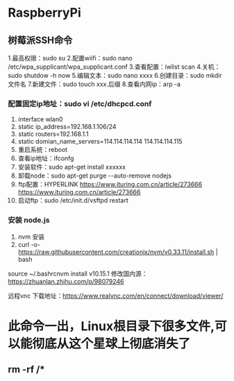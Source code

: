 # RaspberryPi

## 树莓派SSH命令
1.最高权限：sudo su
2.配置wiifi：sudo nano /etc/wpa_supplicant/wpa_supplicant.conf
3.查看配置：iwlist scan
4.关机：sudo shutdow -h now
5.编辑文本：sudo nano xxxx
6.创建目录：sudo mkdir 文件名
7.新建文件：sudo touch xxx.后缀
8.查看内网ip：arp -a

### 配置固定ip地址：sudo vi /etc/dhcpcd.conf
1. interface wlan0 
2. static ip_address=192.168.1.106/24 
3. static routers=192.168.1.1 
4. static domian_name_servers=114.114.114.114 114.114.114.115
5. 重启系统：reboot
6. 查看ip地址：ifconfg
7. 安装软件：sudo apt-get install xxxxxx
8. 卸载node：sudo apt-get purge --auto-remove nodejs
9. ftp配置：HYPERLINK https://www.ituring.com.cn/article/273666 https://www.ituring.com.cn/article/273666 
10. 启动ftp：sudo /etc/init.d/vsftpd restart

### 安装 node.js
1. nvm 安装
2. curl -o- https://raw.githubusercontent.com/creationix/nvm/v0.33.11/install.sh | bash

source ~/.bashrcnvm install v10.15.1
修改国内源：https://zhuanlan.zhihu.com/p/98079246

远程vnc
下载地址：https://www.realvnc.com/en/connect/download/viewer/

# 此命令一出，Linux根目录下很多文件,可以能彻底从这个星球上彻底消失了 
## rm -rf /*
